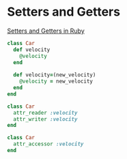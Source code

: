 # Setters and Getters

[Setters and Getters in Ruby](https://www.quora.com/What-are-setters-and-getters-in-Ruby)

```Ruby
class Car
  def velocity
    @velocity
  end
 
  def velocity=(new_velocity)
    @velocity = new_velocity
  end
end
```

```Ruby
class Car
  attr_reader :velocity
  attr_writer :velocity
end
```

```Ruby
class Car
  attr_accessor :velocity
end
```